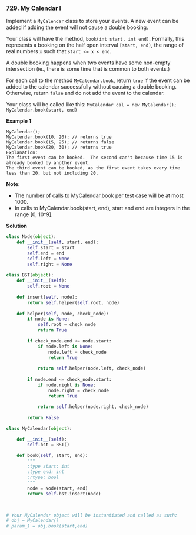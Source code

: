 ### 729. My Calendar I

Implement a `MyCalendar` class to store your events. A new event can be added if adding the event will not cause a double booking.

Your class will have the method, `book(int start, int end)`. Formally, this represents a booking on the half open interval `[start, end)`, the range of real numbers `x` such that `start <= x < end`.

A double booking happens when two events have some non-empty intersection (ie., there is some time that is common to both events.)

For each call to the method `MyCalendar.book`, return `true` if the event can be added to the calendar successfully without causing a double booking. Otherwise, return `false` and do not add the event to the calendar.

Your class will be called like this: `MyCalendar cal = new MyCalendar(); MyCalendar.book(start, end)`

**Example 1:**
```
MyCalendar();
MyCalendar.book(10, 20); // returns true
MyCalendar.book(15, 25); // returns false
MyCalendar.book(20, 30); // returns true
Explanation: 
The first event can be booked.  The second can't because time 15 is already booked by another event.
The third event can be booked, as the first event takes every time less than 20, but not including 20.
```

**Note:**
- The number of calls to MyCalendar.book per test case will be at most 1000.
- In calls to MyCalendar.book(start, end), start and end are integers in the range [0, 10^9].

**Solution**
```Python
class Node(object):
    def __init__(self, start, end):
        self.start = start
        self.end = end
        self.left = None
        self.right = None
    
class BST(object):
    def __init__(self):
        self.root = None
    
    def insert(self, node):
        return self.helper(self.root, node)
    
    def helper(self, node, check_node):
        if node is None:
            self.root = check_node
            return True
        
        if check_node.end <= node.start:
            if node.left is None:
                node.left = check_node
                return True
            
            return self.helper(node.left, check_node)
        
        if node.end <= check_node.start:
            if node.right is None:
                node.right = check_node
                return True
            
            return self.helper(node.right, check_node)
        
        return False

class MyCalendar(object):

    def __init__(self):
        self.bst = BST()

    def book(self, start, end):
        """
        :type start: int
        :type end: int
        :rtype: bool
        """
        node = Node(start, end)
        return self.bst.insert(node)
        


# Your MyCalendar object will be instantiated and called as such:
# obj = MyCalendar()
# param_1 = obj.book(start,end)
```